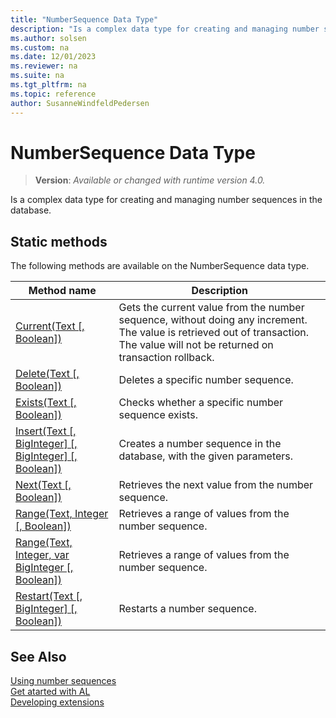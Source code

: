 ```yaml
---
title: "NumberSequence Data Type"
description: "Is a complex data type for creating and managing number sequences in the database."
ms.author: solsen
ms.custom: na
ms.date: 12/01/2023
ms.reviewer: na
ms.suite: na
ms.tgt_pltfrm: na
ms.topic: reference
author: SusanneWindfeldPedersen
---
```

[//]: # (START>DO_NOT_EDIT)
[//]: # (IMPORTANT:Do not edit any of the content between here and the END>DO_NOT_EDIT.)
[//]: # (Any modifications should be made in the .xml files in the ModernDev repo.)
# NumberSequence Data Type
> **Version**: _Available or changed with runtime version 4.0._

Is a complex data type for creating and managing number sequences in the database.


## Static methods
The following methods are available on the NumberSequence data type.


|Method name|Description|
|-----------|-----------|
|[Current(Text [, Boolean])](numbersequence-current-method.md)|Gets the current value from the number sequence, without doing any increment. The value is retrieved out of transaction. The value will not be returned on transaction rollback.|
|[Delete(Text [, Boolean])](numbersequence-delete-method.md)|Deletes a specific number sequence.|
|[Exists(Text [, Boolean])](numbersequence-exists-method.md)|Checks whether a specific number sequence exists.|
|[Insert(Text [, BigInteger] [, BigInteger] [, Boolean])](numbersequence-insert-method.md)|Creates a number sequence in the database, with the given parameters.|
|[Next(Text [, Boolean])](numbersequence-next-method.md)|Retrieves the next value from the number sequence.|
|[Range(Text, Integer [, Boolean])](numbersequence-range-string-integer-boolean-method.md)|Retrieves a range of values from the number sequence.|
|[Range(Text, Integer, var BigInteger [, Boolean])](numbersequence-range-string-integer-biginteger-boolean-method.md)|Retrieves a range of values from the number sequence.|
|[Restart(Text [, BigInteger] [, Boolean])](numbersequence-restart-method.md)|Restarts a number sequence.|


[//]: # (IMPORTANT: END>DO_NOT_EDIT)


## See Also  
[Using number sequences](../../devenv-number-sequences.md)  
[Get atarted with AL](../../devenv-get-started.md)  
[Developing extensions](../../devenv-dev-overview.md)  
